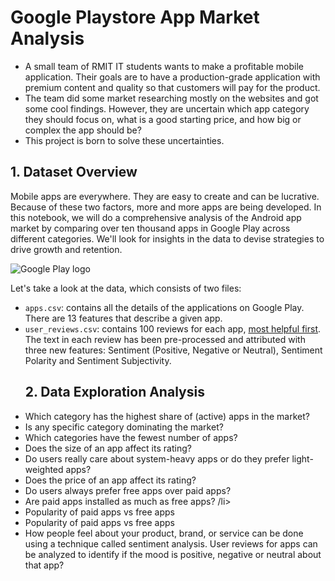 # Google Playstore App Market Analysis
- A small team of RMIT IT students wants to make a profitable mobile application. Their goals are to have a production-grade application with premium content and quality 
so that customers will pay for the product.
- The team did some market researching mostly on the websites and got some cool findings. However, they are uncertain which app category they should focus on, 
what is a good starting price, and how big or complex the app should be?
- This project is born to solve these uncertainties. 


## 1. Dataset Overview
<p>Mobile apps are everywhere. They are easy to create and can be lucrative. Because of these two factors, more and more apps are being developed. 
In this notebook, we will do a comprehensive analysis of the Android app market by comparing over ten thousand apps in Google Play across different categories. 
We'll look for insights in the data to devise strategies to drive growth and retention.</p>
<p><img src="https://webstockreview.net/images/google-play-store-png.png" alt="Google Play logo"></p>
<p>Let's take a look at the data, which consists of two files:</p>
<ul>
<li><code>apps.csv</code>: contains all the details of the applications on Google Play. There are 13 features that describe a given app.</li>
<li><code>user_reviews.csv</code>: contains 100 reviews for each app, <a href="https://www.androidpolice.com/2019/01/21/google-play-stores-redesigned-ratings-and-reviews-section-lets-you-easily-filter-by-star-rating/">most helpful first</a>. The text in each review has been pre-processed and attributed with three new features: Sentiment (Positive, Negative or Neutral), Sentiment Polarity and Sentiment Subjectivity.</li>



## 2. Data Exploration Analysis
<li>Which category has the highest share of (active) apps in the market? </li>
<li>Is any specific category dominating the market?</li>
<li>Which categories have the fewest number of apps?</li>
<li>Does the size of an app affect its rating? </li>
<li>Do users really care about system-heavy apps or do they prefer light-weighted apps? </li>
<li>Does the price of an app affect its rating? </li>
<li>Do users always prefer free apps over paid apps?</li>
<li>Are paid apps installed as much as free apps? /li>
<li>Popularity of paid apps vs free apps</li>
<li>Popularity of paid apps vs free apps</li>
<li>How people feel about your product, brand, or service can be done using a technique called sentiment analysis. 
User reviews for apps can be analyzed to identify if the mood is positive, negative or neutral about that app?

